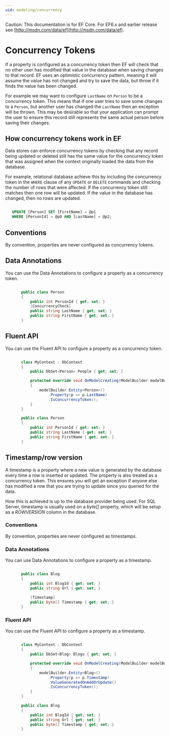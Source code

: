 ```yaml
---
uid: modeling/concurrency
---
```

Caution: This documentation is for EF Core. For EF6.x and earlier release see [http://msdn.com/data/ef](http://msdn.com/data/ef).

# Concurrency Tokens

If a property is configured as a concurrency token then EF will check that no other user has modified that value in the database when saving changes to that record. EF uses an optimistic concurrency pattern, meaning it will assume the value has not changed and try to save the data, but throw if it finds the value has been changed.

For example we may want to configure `LastName` on `Person` to be a concurrency token. This means that if one user tries to save some changes to a `Person`, but another user has changed the `LastName` then an exception will be thrown. This may be desirable so that your application can prompt the user to ensure this record still represents the same actual person before saving their changes.

## How concurrency tokens work in EF

Data stores can enforce concurrency tokens by checking that any record being updated or deleted still has the same value for the concurrency token that was assigned when the context originally loaded the data from the database.

For example, relational database achieve this by including the concurrency token in the `WHERE` clause of any `UPDATE` or `DELETE` commands and checking the number of rows that were affected. If the concurrency token still matches then one row will be updated. If the value in the database has changed, then no rows are updated.

<!-- literal_block"ids  "classes  "xml:space": "preserve", "backrefs  "linenos": false, "dupnames  : "csharp",, highlight_args}, "names": [] -->

````sql

   UPDATE [Person] SET [FirstName] = @p1
   WHERE [PersonId] = @p0 AND [LastName] = @p2;
   ````

## Conventions

By convention, properties are never configured as concurrency tokens.

## Data Annotations

You can use the Data Annotations to configure a property as a concurrency token.

<!-- [!code-csharp[Main](samples/Modeling/DataAnnotations/Samples/Concurrency.cs?highlight=4)] -->

````c#

       public class Person
       {
           public int PersonId { get; set; }
           [ConcurrencyCheck]
           public string LastName { get; set; }
           public string FirstName { get; set; }
       }

   ````

## Fluent API

You can use the Fluent API to configure a property as a concurrency token.

<!-- [!code-csharp[Main](samples/Modeling/FluentAPI/Samples/Concurrency.cs?highlight=7,8,9)] -->

````c#

       class MyContext : DbContext
       {
           public DbSet<Person> People { get; set; }

           protected override void OnModelCreating(ModelBuilder modelBuilder)
           {
               modelBuilder.Entity<Person>()
                   .Property(p => p.LastName)
                   .IsConcurrencyToken();
           }
       }

       public class Person
       {
           public int PersonId { get; set; }
           public string LastName { get; set; }
           public string FirstName { get; set; }
       }

   ````

## Timestamp/row version

A timestamp is a property where a new value is generated by the database every time a row is inserted or updated. The property is also treated as a concurrency token. This ensures you will get an exception if anyone else has modified a row that you are trying to update since you queried for the data.

How this is achieved is up to the database provider being used. For SQL Server, timestamp is usually used on a *byte[]* property, which will be setup as a *ROWVERSION* column in the database.

### Conventions

By convention, properties are never configured as timestamps.

### Data Annotations

You can use Data Annotations to configure a property as a timestamp.

<!-- [!code-csharp[Main](samples/Modeling/DataAnnotations/Samples/Timestamp.cs?highlight=6)] -->

````c#

       public class Blog
       {
           public int BlogId { get; set; }
           public string Url { get; set; }
           
           [Timestamp]
           public byte[] Timestamp { get; set; }
       }

   ````

### Fluent API

You can use the Fluent API to configure a property as a timestamp.

<!-- [!code-csharp[Main](samples/Modeling/FluentAPI/Samples/Timestamp.cs?highlight=7,8,9,10)] -->

````c#

       class MyContext : DbContext
       {
           public DbSet<Blog> Blogs { get; set; }

           protected override void OnModelCreating(ModelBuilder modelBuilder)
           {
               modelBuilder.Entity<Blog>()
                   .Property(p => p.Timestamp)
                   .ValueGeneratedOnAddOrUpdate()
                   .IsConcurrencyToken();
           }
       }

       public class Blog
       {
           public int BlogId { get; set; }
           public string Url { get; set; }
           public byte[] Timestamp { get; set; }
       }

   ````
